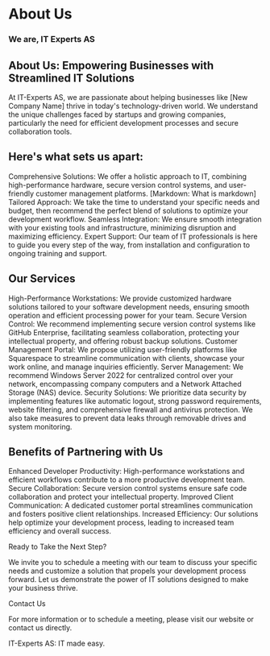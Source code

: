 # About Us
### We are, IT Experts AS


## About Us: Empowering Businesses with Streamlined IT Solutions

At IT-Experts AS, we are passionate about helping businesses like [New Company Name] thrive in today's technology-driven world. We understand the unique challenges faced by startups and growing companies, particularly the need for efficient development processes and secure collaboration tools.

## Here's what sets us apart:

Comprehensive Solutions: We offer a holistic approach to IT, combining high-performance hardware, secure version control systems, and user-friendly customer management platforms. [Markdown: What is markdown]
Tailored Approach: We take the time to understand your specific needs and budget, then recommend the perfect blend of solutions to optimize your development workflow.
Seamless Integration: We ensure smooth integration with your existing tools and infrastructure, minimizing disruption and maximizing efficiency.
Expert Support: Our team of IT professionals is here to guide you every step of the way, from installation and configuration to ongoing training and support.

## Our Services

High-Performance Workstations: We provide customized hardware solutions tailored to your software development needs, ensuring smooth operation and efficient processing power for your team.
Secure Version Control: We recommend implementing secure version control systems like GitHub Enterprise, facilitating seamless collaboration, protecting your intellectual property, and offering robust backup solutions.
Customer Management Portal: We propose utilizing user-friendly platforms like Squarespace to streamline communication with clients, showcase your work online, and manage inquiries efficiently.
Server Management: We recommend Windows Server 2022 for centralized control over your network, encompassing company computers and a Network Attached Storage (NAS) device.
Security Solutions: We prioritize data security by implementing features like automatic logout, strong password requirements, website filtering, and comprehensive firewall and antivirus protection. We also take measures to prevent data leaks through removable drives and system monitoring.

## Benefits of Partnering with Us

Enhanced Developer Productivity: High-performance workstations and efficient workflows contribute to a more productive development team.
Secure Collaboration: Secure version control systems ensure safe code collaboration and protect your intellectual property.
Improved Client Communication: A dedicated customer portal streamlines communication and fosters positive client relationships.
Increased Efficiency: Our solutions help optimize your development process, leading to increased team efficiency and overall success.

Ready to Take the Next Step?

We invite you to schedule a meeting with our team to discuss your specific needs and customize a solution that propels your development process forward. Let us demonstrate the power of IT solutions designed to make your business thrive.

<a>Contact Us

For more information or to schedule a meeting, please visit our website or contact us directly.

IT-Experts AS: IT made easy.
